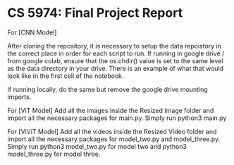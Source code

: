 # CS 5974: Final Project Report  



For [CNN Model]

After cloning the repository, it is necessary to setup the data repoistory in the correct place in order
for each script to run.
If running in google drive / from google colab, ensure that the os.chdir() value is set to the same level as the data directory in your drive.
There is an example of what that would look like in the first cell of the notebook.

If running locally, do the same but remove the google drive mounting imports.


For [ViT Model]
Add all the images inside the Resized Image folder and import all the necessary packages for main.py. Simply run python3 main.py

For [ViViT Model]
Add all the videos inside the Resized Video folder and import all the necessary packages for model_two.py and model_three.py. Simply run python3 model_two.py for model two and python3 model_three.py for model three. 